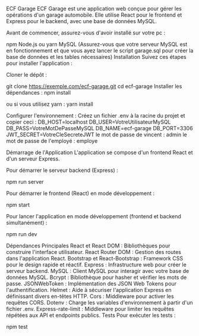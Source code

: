 ECF Garage
ECF Garage est une application web conçue pour gérer les opérations d'un garage automobile. Elle utilise React pour le frontend et Express pour le backend, avec une base de données MySQL.

Avant de commencer, assurez-vous d'avoir installé sur votre pc :

npm
Node.js ou yarn
MySQL (Assurez-vous que votre serveur MySQL est en fonctionnement et que vous ayez lancer le script garage.sql pour créer la base de données et les tables nécessaires)
Installation
Suivez ces étapes pour installer l'application :

Cloner le dépôt :

git clone https://exemple.com/ecf-garage.git
cd ecf-garage
Installer les dépendances :
npm install

ou si vous utilisez yarn :
yarn install

Configurer l'environnement :
Créez un fichier .env à la racine du projet et copier ceci :
DB_HOST=localhost
DB_USER=VotreUtilisateurMySQL
DB_PASS=VotreMotDePasseMySQL
DB_NAME=ecf-garage
DB_PORT=3306
JWT_SECRET=VotreCleSecreteJWT
le mot de passe de vincent : admin
le mot de passe de l'employé : employe

Démarrage de l'Application
L'application se compose d'un frontend React et d'un serveur Express.

Pour démarrer le serveur backend (Express) :

npm run server

Pour démarrer le frontend (React) en mode développement :

npm start

Pour lancer l'application en mode développement (frontend et backend simultanément) :

npm run dev

Dépendances Principales
React et React DOM : Bibliothèques pour construire l'interface utilisateur.
React Router DOM : Gestion des routes dans l'application React.
Bootstrap et React-Bootstrap : Framework CSS pour le design rapide et réactif.
Express : Infrastructure web pour créer le serveur backend.
MySQL : Client MySQL pour interagir avec votre base de données MySQL.
Bcrypt : Bibliothèque pour hasher et vérifier les mots de passe.
JSONWebToken : Implémentation des JSON Web Tokens pour l'authentification.
Helmet : Aide à sécuriser l'application Express en définissant divers en-têtes HTTP.
Cors : Middleware pour activer les requêtes CORS.
Dotenv : Charge les variables d'environnement à partir d'un fichier .env.
Express-rate-limit : Middleware pour limiter les requêtes répétées aux API et endpoints publics.
Tests
Pour exécuter les tests :

npm test
